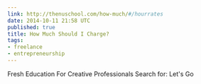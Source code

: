 ```yaml
---
link: http://thenuschool.com/how-much/#/hourrates
date: 2014-10-11 21:58 UTC
published: true
title: How Much Should I Charge?
tags:
- freelance
- entrepreneurship
---
```


Fresh Education For Creative Professionals Search for: Let's Go
